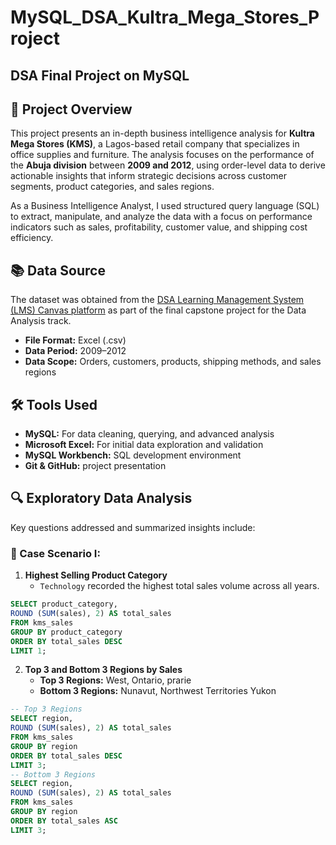 # MySQL_DSA_Kultra_Mega_Stores_Project
## DSA Final Project on MySQL
## 📝 Project Overview
This project presents an in-depth business intelligence analysis for **Kultra Mega Stores (KMS)**, a Lagos-based retail company that specializes in office supplies and furniture. The analysis focuses on the performance of the **Abuja division** between **2009 and 2012**, using order-level data to derive actionable insights that inform strategic decisions across customer segments, product categories, and sales regions.

As a Business Intelligence Analyst, I used structured query language (SQL) to extract, manipulate, and analyze the data with a focus on performance indicators such as sales, profitability, customer value, and shipping cost efficiency.

## 📚 Data Source

The dataset was obtained from the [DSA Learning Management System (LMS) Canvas platform](https://canvas.instructure.com/courses/11955369/files/302722474?wrap=1) as part of the final capstone project for the Data Analysis track.

- **File Format:** Excel (.csv)
- **Data Period:** 2009–2012
- **Data Scope:** Orders, customers, products, shipping methods, and sales regions

## 🛠️ Tools Used
- **MySQL:** For data cleaning, querying, and advanced analysis
- **Microsoft Excel:** For initial data exploration and validation
- **MySQL Workbench:** SQL development environment
- **Git & GitHub:** project presentation

## 🔍 Exploratory Data Analysis

Key questions addressed and summarized insights include:
### 🔹 Case Scenario I:

1. **Highest Selling Product Category**
   - `Technology` recorded the highest total sales volume across all years.
```SQL
SELECT product_category, 
ROUND (SUM(sales), 2) AS total_sales
FROM kms_sales
GROUP BY product_category
ORDER BY total_sales DESC
LIMIT 1;
```
2. **Top 3 and Bottom 3 Regions by Sales**
   - **Top 3 Regions:** West, Ontario, prarie
   - **Bottom 3 Regions:** Nunavut, Northwest Territories Yukon
```SQL
-- Top 3 Regions
SELECT region, 
ROUND (SUM(sales), 2) AS total_sales
FROM kms_sales
GROUP BY region
ORDER BY total_sales DESC
LIMIT 3;
-- Bottom 3 Regions
SELECT region, 
ROUND (SUM(sales), 2) AS total_sales
FROM kms_sales
GROUP BY region
ORDER BY total_sales ASC
LIMIT 3;
```


